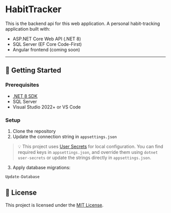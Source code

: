 # HabitTracker

This is the backend api for this web application.
A personal habit-tracking application built with:

- ASP.NET Core Web API (.NET 8)
- SQL Server (EF Core Code-First)
- Angular frontend (coming soon)

---

## 🔧 Getting Started

### Prerequisites

- [.NET 8 SDK](https://dotnet.microsoft.com/)
- SQL Server
- Visual Studio 2022+ or VS Code

### Setup

1. Clone the repository
2. Update the connection string in `appsettings.json`
  > 💡 This project uses [User Secrets](https://learn.microsoft.com/en-us/aspnet/core/security/app-secrets/) for local configuration.
  > You can find required keys in `appsettings.json`, and override them using `dotnet user-secrets` or update the strings directly in `appsettings.json`.
3. Apply database migrations:

```bash
Update-Database
```
## 📄 License

This project is licensed under the [MIT License](License.txt).
